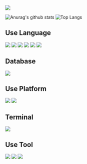 <img src="https://capsule-render.vercel.app/api?type=venom&color=auto&height=300&section=header&text=Welcome!%20My%20Page&fontSize=90&animation=twinkling&fontColor=6B66FF" />

 
![Anurag's github stats](https://github-readme-stats.vercel.app/api?username=shinho123&show_icons=true&theme=tokyonight)  ![Top Langs](https://github-readme-stats.vercel.app/api/top-langs/?username=shinho123&layout=compact)
 
## Use Language
<img src="https://img.shields.io/badge/Python-3776AB?style=for-the-badge&logo=python&logoColor=white" /> <img src="https://img.shields.io/badge/R-276DC3?style=for-the-badge&logo=r&logoColor=white" /> <img src="https://img.shields.io/badge/C-00599C?style=for-the-badge&logo=c&logoColor=white" /> <img src="https://img.shields.io/badge/C%2B%2B-00599C?style=for-the-badge&logo=c%2B%2B&logoColor=white" /> <img src="https://img.shields.io/badge/Java-ED8B00?style=for-the-badge&logo=openjdk&logoColor=white" />
<img src="https://img.shields.io/badge/C%23-239120?style=for-the-badge&logo=c-sharp&logoColor=white" />

## Database
<img src="https://img.shields.io/badge/Oracle-F80000?style=for-the-badge&logo=Oracle&logoColor=white" />

## Use Platform
<img src="https://img.shields.io/badge/GitHub-100000?style=for-the-badge&logo=github&logoColor=white" /> <img src="https://img.shields.io/badge/Notion-000000?style=for-the-badge&logo=notion&logoColor=white" /> 

## Terminal
<img src="https://img.shields.io/badge/GIT-E44C30?style=for-the-badge&logo=git&logoColor=white" />

## Use Tool
<img src="https://img.shields.io/badge/PyCharm-000000.svg?&style=for-the-badge&logo=PyCharm&logoColor=white" /> <img src="https://img.shields.io/badge/Jupyter-green?style=for-the-badge&logo=Jupyter" /> <img src="https://img.shields.io/badge/VSCode-1f425f.svg" />

